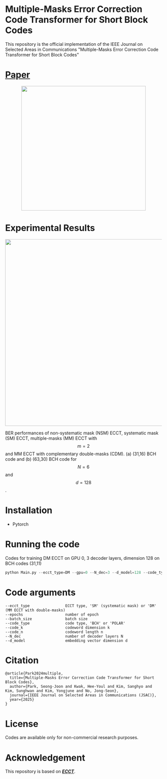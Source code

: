# Multiple-Masks Error Correction Code Transformer for Short Block Codes

This repository is the official implementation of the IEEE Journal on Selected Areas in Communications "Multiple-Masks Error Correction Code Transformer for Short Block Codes"

# [Paper]([https://arxiv.org/abs/2308.08128](https://drive.google.com/file/d/1-YtZLovynwHJtuynkZcRqOIjYZjDtdLd/view))
<p align="center"><img src="https://github.com/user-attachments/assets/7311e9e4-ff7e-4c3d-9ffd-de359e825214" width="400"/>

# Experimental Results
<p align="center"><img src="https://github.com/user-attachments/assets/011f01df-7d15-4d44-a277-184a416a02c1" width="600"/>
  
BER performances of non-systematic mask (NSM) ECCT, systematic mask (SM) ECCT, multiple-masks (MM) ECCT with $$m=2$$ and MM ECCT with complementary double-masks (CDM). (a) (31,16) BCH code and (b) (63,30) BCH code for $$N=6$$ and $$d=128$$.

# Installation
* Pytorch

# Running the code

Codes for training DM ECCT on GPU 0, 3 decoder layers, dimension 128 on BCH codes (31,11)

```python
python Main.py --ecct_type=DM --gpu=0 --N_dec=3 --d_model=128 --code_type=BCH --code_n=31--code_k=11
```

# Code arguments
```
--ecct_type                ECCT type, 'SM' (systematic mask) or 'DM' (MM ECCT with double-masks)
--epochs                   number of epoch
--batch_size               batch size
--code_type                code type, 'BCH' or 'POLAR'
--code_k                   codeword dimension k
--code_n                   codeword length n
--N_dec                    number of decoder layers N
--d_model                  embedding vector dimension d
```

# Citation

```
@article{Park2024multiple,
  title={Multiple-Masks Error Correction Code Transformer for Short Block Codes},
  author={Park, Seong-Joon and Kwak, Hee-Youl and Kim, Sanghyo and Kim, Sunghwan and Kim, Yongjune and No, Jong-Seon},
  journal={IEEE Journal on Selected Areas in Communications (JSAC)},
  year={2025}
}
```

# License

Codes are available only for non-commercial research purposes.

# Acknowledgement

This repository is based on [***ECCT***](https://github.com/yoniLc/ECCT).
